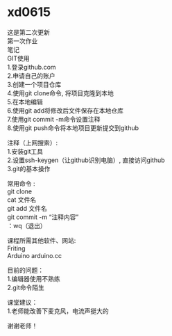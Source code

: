 # xd0615

这是第二次更新   
    第一次作业  
笔记  
GIT使用  
1.登录github.com  
2.申请自己的账户  
3.创建一个项目仓库  
4.使用git clone命令, 将项目克隆到本地  
5.在本地编辑  
6.使用git add将修改后文件保存在本地仓库  
7.使用git commit -m命令设置注释  
8.使用git push命令将本地项目更新提交到github  

注释（上网搜索）:  
1.安装git工具  
2.设置ssh-keygen（让github识别电脑）, 直接访问github  
3.git的基本操作  

常用命令 :  
git clone  
cat 文件名  
git add 文件名  
git commit -m “注释内容”  
：wq（退出）  

课程所需其他软件、网站:  
Friting  
Arduino arduino.cc  


目前的问题：  
1.编辑器使用不熟练  
2.git命令陌生  

课堂建议：  
1.老师能改善下麦克风，电流声挺大的   

谢谢老师！  
 
